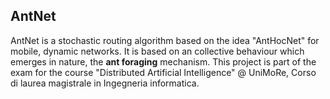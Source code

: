 ## AntNet
AntNet is a stochastic routing algorithm based on the idea "AntHocNet" for mobile, dynamic networks.
It is based on an collective behaviour which emerges in nature, the __ant foraging__ mechanism.
This project is part of the exam for the course "Distributed Artificial Intelligence" @ UniMoRe, Corso di laurea magistrale in Ingegneria informatica.
